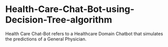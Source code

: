 # Health-Care-Chat-Bot-using-Decision-Tree-algorithm
Health Care Chat-Bot refers to a Healthcare Domain Chatbot that simulates the predictions of a General Physician.
